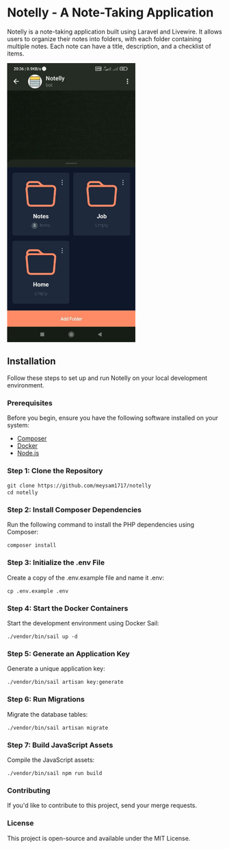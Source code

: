 # Notelly - A Note-Taking Application

Notelly is a note-taking application built using Laravel and Livewire. It allows users to organize their notes into folders, with each folder containing multiple notes. Each note can have a title, description, and a checklist of items.


<img src="./notelly_folders_screen.jpeg" alt="Notelly folders screen" width="300">




## Installation

Follow these steps to set up and run Notelly on your local development environment.

### Prerequisites

Before you begin, ensure you have the following software installed on your system:

- [Composer](https://getcomposer.org/)
- [Docker](https://www.docker.com/)
- [Node.js](https://nodejs.org/)

### Step 1: Clone the Repository

```
git clone https://github.com/meysam1717/notelly
cd notelly
```


### Step 2: Install Composer Dependencies
Run the following command to install the PHP dependencies using Composer:

```
composer install
```

### Step 3: Initialize the .env File
Create a copy of the .env.example file and name it .env:

```
cp .env.example .env
```

### Step 4: Start the Docker Containers
Start the development environment using Docker Sail:

```
./vendor/bin/sail up -d
```

### Step 5: Generate an Application Key
Generate a unique application key:

```
./vendor/bin/sail artisan key:generate
```

### Step 6: Run Migrations
Migrate the database tables:

```
./vendor/bin/sail artisan migrate
```

### Step 7: Build JavaScript Assets
Compile the JavaScript assets:

```
./vendor/bin/sail npm run build
```



### Contributing
If you'd like to contribute to this project, send your merge requests.

### License
This project is open-source and available under the MIT License.
